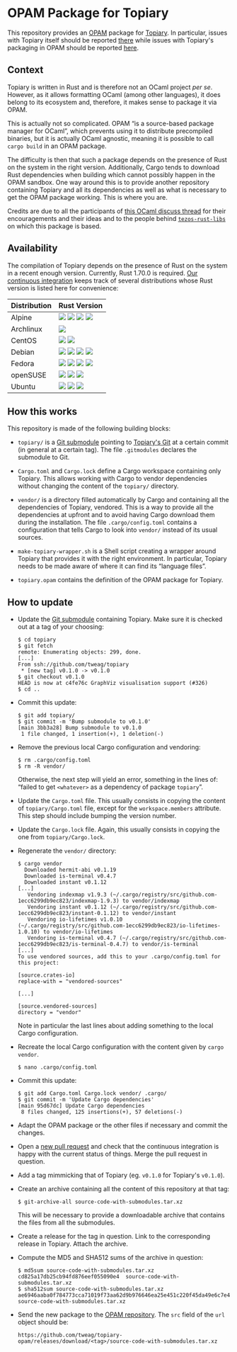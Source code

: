 OPAM Package for Topiary
========================

This repository provides an [OPAM] package for [Topiary]. In particular, issues
with Topiary itself should be reported [there][topiary-github-issues] while
issues with Topiary's packaging in OPAM should be reported [here][issues].

[opam]: https://opam.ocaml.org/
[topiary]: https://topiary.tweag.io/
[topiary-github-issues]: https://github.com/tweag/topiary/issues
[issues]: https://github.com/tweag/topiary-opam/issues

Context
-------

Topiary is written in Rust and is therefore not an OCaml project _per se_.
However, as it allows formatting OCaml (among other languages), it does belong
to its ecosystem and, therefore, it makes sense to package it via OPAM.

This is actually not so complicated. OPAM “is a source-based package manager for
OCaml”, which prevents using it to distribute precompiled binaries, but it is
actually OCaml agnostic, meaning it is possible to call `cargo build` in an OPAM
package.

The difficulty is then that such a package depends on the presence of Rust on
the system in the right version. Additionally, Cargo tends to download Rust
dependencies when building which cannot possibly happen in the OPAM sandbox. One
way around this is to provide another repository containing Topiary and all its
dependencies as well as what is necessary to get the OPAM package working. This
is where you are.

Credits are due to all the participants of [this OCaml discuss thread] for their
encouragements and their ideas and to the people behind [`tezos-rust-libs`] on
which this package is based.

[this OCaml discuss thread]: https://discuss.ocaml.org/t/two-questions-about-what-is-appropriate-to-package-with-opam/12030/
[`tezos-rust-libs`]: https://gitlab.com/tezos/tezos-rust-libs/-/tree/master

Availability
------------

The compilation of Topiary depends on the presence of Rust on the system in a
recent enough version. Currently, Rust 1.70.0 is required. [Our continuous
integration] keeps track of several distributions whose Rust version is listed
here for convenience:

[our continuous integration]: ./.github/workflow/ci.yml

| Distribution    | Rust Version
|-----------------|--------------
| Alpine          | [![][alpine_edge]][rust] [![][alpine_3_18]][rust] [![][alpine_3_17]][rust] [![][alpine_3_16]][rust]
| Archlinux       | [![][arch]][rust]
| CentOS          | [![][centos_stream_9]][rust] [![][centos_stream_8]][rust]
| Debian          | [![][debian_unstable]][rust] [![][debian_testing]][rust] [![][debian_12]][rust] [![][debian_11]][rust]
| Fedora          | [![][fedora_rawhide]][rust] [![][fedora_38]][rust] [![][fedora_37]][rust] [![][fedora_36]][rust]
| openSUSE        | [![][opensuse_tumbleweed]][rust] [![][opensuse_leap_15_5]][rust] [![][opensuse_leap_15_4]][rust]
| Ubuntu          | [![][ubuntu_23_10]][rust] [![][ubuntu_23_04]][rust] [![][ubuntu_22_04]][rust]

[alpine_edge]: https://repology.org/badge/version-for-repo/alpine_edge/rust.svg?header=Edge&minversion=1.70.0
[alpine_3_18]: https://repology.org/badge/version-for-repo/alpine_3_18/rust.svg?header=3.18&minversion=1.70.0
[alpine_3_17]: https://repology.org/badge/version-for-repo/alpine_3_17/rust.svg?header=3.17&minversion=1.70.0
[alpine_3_16]: https://repology.org/badge/version-for-repo/alpine_3_16/rust.svg?header=3.16&minversion=1.70.0

[arch]: https://repology.org/badge/version-for-repo/arch/rust.svg?header=&minversion=1.70.0

[centos_stream_8]: https://repology.org/badge/version-for-repo/centos_stream_8/rust.svg?header=Stream%208&minversion=1.70.0
[centos_stream_9]: https://repology.org/badge/version-for-repo/centos_stream_9/rust.svg?header=Stream%209&minversion=1.70.0

[debian_11]: https://repology.org/badge/version-for-repo/debian_11/rust.svg?header=11&minversion=1.70.0
[debian_12]: https://repology.org/badge/version-for-repo/debian_12/rust.svg?header=12&minversion=1.70.0
[debian_testing]: https://repology.org/badge/version-for-repo/debian_13/rust.svg?header=Testing&minversion=1.70.0
[debian_unstable]: https://repology.org/badge/version-for-repo/debian_unstable/rust.svg?header=Unstable&minversion=1.70.0

[fedora_rawhide]: https://repology.org/badge/version-for-repo/fedora_rawhide/rust.svg?header=Rawhide&minversion=1.70.0
[fedora_38]: https://repology.org/badge/version-for-repo/fedora_38/rust.svg?header=38&minversion=1.70.0
[fedora_37]: https://repology.org/badge/version-for-repo/fedora_37/rust.svg?header=37&minversion=1.70.0
[fedora_36]: https://repology.org/badge/version-for-repo/fedora_36/rust.svg?header=36&minversion=1.70.0

[opensuse_tumbleweed]: https://repology.org/badge/version-for-repo/opensuse_tumbleweed/rust.svg?header=Tumbleweed&minversion=1.70.0
[opensuse_leap_15_5]: https://repology.org/badge/version-for-repo/opensuse_leap_15_5/rust.svg?header=Leap%2015.5&minversion=1.70.0
[opensuse_leap_15_4]: https://repology.org/badge/version-for-repo/opensuse_leap_15_4/rust.svg?header=Leap%2015.4&minversion=1.70.0

[ubuntu_23_10]: https://repology.org/badge/version-for-repo/ubuntu_23_10/rust.svg?header=23.10&minversion=1.70.0
[ubuntu_23_04]: https://repology.org/badge/version-for-repo/ubuntu_23_04/rust.svg?header=23.04&minversion=1.70.0
[ubuntu_22_04]: https://repology.org/badge/version-for-repo/ubuntu_22_04/rust.svg?header=22.04&minversion=1.70.0

[rust]: https://repology.org/project/rust/versions

How this works
--------------

This repository is made of the following building blocks:

- `topiary/` is a [Git submodule] pointing to [Topiary's Git][topiary-github] at
  a certain commit (in general at a certain tag). The file `.gitmodules`
  declares the submodule to Git.

- `Cargo.toml` and `Cargo.lock` define a Cargo workspace containing only
  Topiary. This allows working with Cargo to vendor dependencies without
  changing the content of the `topiary/` directory.

- `vendor/` is a directory filled automatically by Cargo and containing all the
  dependencies of Topiary, vendored. This is a way to provide all the
  dependencies at upfront and to avoid having Cargo download them during the
  installation. The file `.cargo/config.toml` contains a configuration that
  tells Cargo to look into `vendor/` instead of its usual sources.

- `make-topiary-wrapper.sh` is a Shell script creating a wrapper around Topiary
  that provides it with the right environment. In particular, Topiary needs to
  be made aware of where it can find its “language files”.

- `topiary.opam` contains the definition of the OPAM package for Topiary.

[topiary-github]: https://github.com/tweag/topiary
[git submodule]: https://git-scm.com/book/en/v2/Git-Tools-Submodules

How to update
-------------

- Update the [Git submodule] containing Topiary. Make sure it is checked out at
  a tag of your choosing:
  ```console
  $ cd topiary
  $ git fetch
  remote: Enumerating objects: 299, done.
  [...]
  From ssh://github.com/tweag/topiary
   * [new tag] v0.1.0 -> v0.1.0
  $ git checkout v0.1.0
  HEAD is now at c4fe76c GraphViz visualisation support (#326)
  $ cd ..
  ```

- Commit this update:
  ```console
  $ git add topiary/
  $ git commit -m 'Bump submodule to v0.1.0'
  [main 3bb3a28] Bump submodule to v0.1.0
   1 file changed, 1 insertion(+), 1 deletion(-)
  ```

- Remove the previous local Cargo configuration and vendoring:
  ```console
  $ rm .cargo/config.toml
  $ rm -R vendor/
  ```
  Otherwise, the next step will yield an error, something in the lines of:
  “failed to get `<whatever>` as a dependency of package `topiary`”.

- Update the `Cargo.toml` file. This usually consists in copying the content of
  `topiary/Cargo.toml` file, except for the `workspace.members` attribute. This
  step should include bumping the version number.

- Update the `Cargo.lock` file. Again, this usually consists in copying the one
  from `topiary/Cargo.lock`.

- Regenerate the `vendor/` directory:
  ```console
  $ cargo vendor
    Downloaded hermit-abi v0.1.19
    Downloaded is-terminal v0.4.7
    Downloaded instant v0.1.12
  [...]
     Vendoring indexmap v1.9.3 (~/.cargo/registry/src/github.com-1ecc6299db9ec823/indexmap-1.9.3) to vendor/indexmap
     Vendoring instant v0.1.12 (~/.cargo/registry/src/github.com-1ecc6299db9ec823/instant-0.1.12) to vendor/instant
     Vendoring io-lifetimes v1.0.10 (~/.cargo/registry/src/github.com-1ecc6299db9ec823/io-lifetimes-1.0.10) to vendor/io-lifetimes
     Vendoring is-terminal v0.4.7 (~/.cargo/registry/src/github.com-1ecc6299db9ec823/is-terminal-0.4.7) to vendor/is-terminal
  [...]
  To use vendored sources, add this to your .cargo/config.toml for this project:

  [source.crates-io]
  replace-with = "vendored-sources"

  [...]

  [source.vendored-sources]
  directory = "vendor"
  ```
  Note in particular the last lines about adding something to the local Cargo
  configuration.

- Recreate the local Cargo configuration with the content given by `cargo
  vendor`.
  ```console
  $ nano .cargo/config.toml
  ```

- Commit this update:
  ```console
  $ git add Cargo.toml Cargo.lock vendor/ .cargo/
  $ git commit -m 'Update Cargo dependencies'
  [main 95d67dc] Update Cargo dependencies
   8 files changed, 125 insertions(+), 57 deletions(-)
  ```

- Adapt the OPAM package or the other files if necessary and commit the changes.

- Open a [new pull request] and check that the continuous integration is happy
  with the current status of things. Merge the pull request in question.

- Add a tag mimmicking that of Topiary (eg. `v0.1.0` for Topiary's `v0.1.0`).

- Create an archive containing all the content of this repository at that tag:
  ```
  $ git-archive-all source-code-with-submodules.tar.xz
  ```
  This will be necessary to provide a downloadable archive that contains the
  files from all the submodules.

- Create a release for the tag in question. Link to the corresponding release in
  Topiary. Attach the archive.

- Compute the MD5 and SHA512 sums of the archive in question:
  ```
  $ md5sum source-code-with-submodules.tar.xz
  cd825a17db25cb94fd876eef055090e4  source-code-with-submodules.tar.xz
  $ sha512sum source-code-with-submodules.tar.xz
  ae6946aaba0f784773cca71019f73aa62d9b976646ea25e451c220f45da49e6c7e4147e2dd57e3c4764a9038946c38b9de33ce5d463c46ea3f3271d5b98dd46f  source-code-with-submodules.tar.xz
  ```

- Send the new package to the [OPAM repository]. The `src` field of the `url`
  object should be:
  ```
  https://github.com/tweag/topiary-opam/releases/download/<tag>/source-code-with-submodules.tar.xz
  ```

[new pull request]: https://github.com/tweag/topiary-opam/compare
[opam repository]: https://github.com/ocaml/opam-repository
